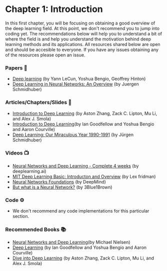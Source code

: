 # Chapter 1: Introduction

In this first chapter, you will be focusing on obtaining a good overview of the deep learning field. At this point, we don't recommend you to jump into coding yet. The recommendations below will help you to understand a bit of where the field is and help you understand the motivation behind deep learning methods and its applications. All resources shared below are open and should be accesible to everyone. If you have any issues obtaining any of the resources please open an issue.

### Papers 📄
- [Deep learning](https://www.cs.toronto.edu/~hinton/absps/NatureDeepReview.pdf) (by Yann LeCun, Yoshua Bengio, Geoffrey Hinton)
- [Deep Learning in Neural Networks: An Overview](https://arxiv.org/abs/1404.7828) (by Juergen Schmidhuber)

### Articles/Chapters/Slides 📝
- [Introduction to Deep Learning](https://d2l.ai/chapter_introduction/index.html) (by Aston Zhang, Zack C. Lipton, Mu Li, and Alex J. Smola)
- [Introduction to Deep Learning](http://www.deeplearningbook.org/contents/intro.html)(by Ian Goodfellow and Yoshua Bengio and Aaron Courville)
- [Deep Learning: Our Miraculous Year 1990-1991](http://people.idsia.ch/~juergen/deep-learning-miraculous-year-1990-1991.html) (by Jürgen Schmidhuber)

### Videos 📺
- [Neural Networks and Deep Learning - Complete 4 weeks](https://www.coursera.org/learn/neural-networks-deep-learning?specialization=deep-learning) (by deeplearning.ai)
- [MIT Deep Learning Basic: Introducton and Overview](https://www.youtube.com/watch?v=O5xeyoRL95U) (by Lex fridman)
- [Neural Networks Foundations](https://youtu.be/FBggC-XVF4M) (by DeepMind)
- [But what is a Neural Network?](https://www.youtube.com/watch?v=aircAruvnKk) (by 3Blue1Brown)

### Code ⚙️
- We don't recommend any code implementations for this particular section.

### Recommended Books 📚
- [Neural Networks and Deep Learning](http://neuralnetworksanddeeplearning.com/index.html)(by Michael Nielsen)
- [Deep Learning](http://www.deeplearningbook.org/) (by Ian Goodfellow and Yoshua Bengio and Aaron Courville)
- [Dive into Deep Learning](https://d2l.ai/index.html) (by Aston Zhang, Zack C. Lipton, Mu Li, and Alex J. Smola)
